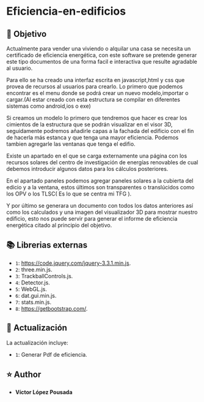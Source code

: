 # Eficiencia-en-edificios

## :book: Objetivo
Actualmente para vender una viviendo o alquilar una casa se necesita un certificado de eficiencia energética,
con este software se pretende generar este tipo documentos de una forma facil e interactiva que resulte
agradable al usuario.

Para ello se ha creado una interfaz escrita en javascript,html y css que provea de recursos al usuarios para crearlo. Lo primero que podemos encontrar es el menu donde se podrá crear un nuevo modelo,importar o cargar.(Al estar creado con esta estructura se compilar en diferentes sistemas como android,ios o exe)

Si creamos un modelo lo primero que tendremos que hacer es crear los cimientos de la estructura que se podrán visualizar en el visor 3D, seguidamente podremos añadirle capas a la fachada del edificio con el fin de hacerla más estanca y que tenga una mayor eficiencia. Podemos tambien agregarle las ventanas que tenga el edifio.

Existe un apartado en el que se carga externamente una página con los recursos solares del centro de investigación de energías renovables de cual debemos introducir algunos datos para los cálculos posteriores.

En el apartado paneles podemos agregar paneles solares a la cubierta del edicio y a la ventana, estos últimos son transparentes o translúcidos como los OPV o los TLSC( Es lo que se centra mi TFG ).

Y por último se generara un documento con todos los datos anteriores así como los calculados y una imagen del visualizador 3D para mostrar nuestro edificio, esto nos puede servir para generar el informe de eficiencia energética citado al principio del objetivo.


## :books: Librerias externas

-  `1`: https://code.jquery.com/jquery-3.3.1.min.js.
-  `2`: three.min.js.
-  `3`: TrackballControls.js.
-  `4`: Detector.js.
-  `5`: WebGL.js.
-  `6`: dat.gui.min.js.
-  `7`: stats.min.js.
-  `8`: https://getbootstrap.com/.

## :muscle: Actualización
La actualización incluye:
-  `1`: Generar Pdf de eficiencia.

## :star: Author
* **Víctor López Pousada** 


